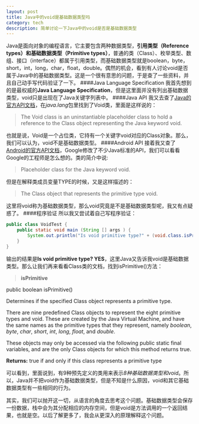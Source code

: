 ```yaml
---
layout: post
title: Java中的void是基础数据类型吗
category: tech
description: 简单讨论一下Java中的void是否是基础数据类型
---
```


Java是面向对象的编程语言，它主要包含两种数据类型，**引用类型（Reference types）**和**基础数据类型（Primitive types）**，普通的类（Class）、枚举类型、数组、接口（interface）都属于引用类型，而基础数据类型就是boolean，byte，short，int，long，char，float，double。偶然的机会，看到有人讨论void是否属于Java中的基础数据类型。这是一个很有意思的问题，于是查了一些资料，并且自己动手写代码验证了一下。
####Java Language Specification
我首先想到的是最权威的**Java Language Specification**，但是这里面并没有列出基础数据类型，void只是出现在了Java关键字列表中。
####Java API
我又去查了[Java的官方API文档](http://docs.oracle.com/javase/8/docs/api/)，在*java.lang*包里找到了Void类，里面是这样说的：
>The Void class is an uninstantiable placeholder class to hold a reference to the Class object representing the Java keyword void.

也就是说，Void是一个占位类，它持有一个关键字void对应的Class对象。那么，我们可以认为，void不是基础数据类型。
####Android API
接着我又查了[Android的官方API文档](http://developer.android.com/reference/java/lang/Void.html)，Google修改了不少Java标准的API，我们可以看看Google的工程师是怎么想的。类的简介中说:
>Placeholder class for the Java keyword void.

但是在解释类成员变量TYPE的时候，又是这样描述的：
>The Class object that represents the primitive type void.

这里将void称为基础数据类型，那么void究竟是不是基础数据类型呢，我又有点疑惑了。
####程序验证
所以我又尝试着自己写程序验证：

```java
public class VoidTest {
    public static void main (String [] args ) {
        System.out.println("Is void primitive type?" + (void.class.isPrimitive() ? "YES" : "NO"));
    }
}
```

输出的结果是**Is void primitive type? YES**，这里Java又告诉我void是基础数据类型。那么让我们再来看看Class类的文档，找到isPrimitive()方法：
>**isPrimitive**
>
public boolean isPrimitive()
>
Determines if the specified Class object represents a primitive type.
>
There are nine predefined Class objects to represent the eight primitive types and void. These are created by the Java Virtual  Machine, and have the same names as the primitive types that they represent, namely *boolean*, *byte*, *char*, *short*, *int*, *long*, *float*, and *double*.
>
These objects may only be accessed via the following public static final variables, and are the only Class objects for which this method returns true.
>
**Returns:**
true if and only if this class represents a primitive type

可以看到，里面说到，有9种预先定义的类用来表示*8种基础数据类型和void*。所以，Java并不把void作为基础数据类型，但是不知是什么原因，void和其它基础数据类型有一些相同的行为。

其实，我们可以抛开这一切，从语言的角度去思考这个问题。基础数据类型会保存一份数据，栈中会为其分配相应的内存空间，但是void是方法调用的一个返回结果，也就是空。以后了解更多了，我会从更深入的原理解释这个问题。

